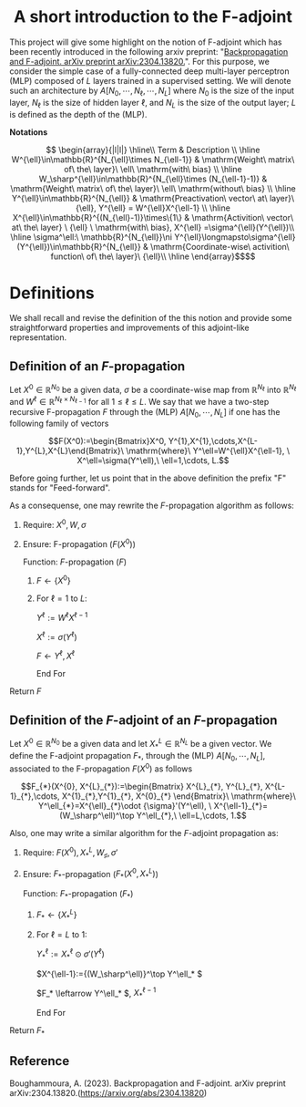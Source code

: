 <div align="center">
 
# A short introduction to the F-adjoint
<div align="left"> 
 


This project will give some  highlight on the notion of F-adjoint which has been recently introduced in the following arxiv preprint: "[Backpropagation and F-adjoint. arXiv preprint arXiv:2304.13820.](https://arxiv.org/abs/2304.13820)". For this purpose, we consider the simple case of a fully-connected deep multi-layer perceptron (MLP) composed of $L$ layers trained in a supervised setting.  We will denote such an architecture by $` A[N_0, \cdots, N_\ell,\cdots, N_L]`$ where $N_0$ is the size of the input layer, $N_\ell$ is the size of hidden layer $\ell$,
and $N_L$ is the size of the output layer; $L$ is defined as the depth of the  (MLP).

**Notations**

``` math
  \begin{array}{|l|l|}
  \hline\\
  Term & Description \\ \hline
 W^{\ell}\in\mathbb{R}^{N_{\ell}\times N_{\ell-1}} & \mathrm{Weight\ matrix\ of\ the\ layer}\ \ell\  \mathrm{with\ bias} \\ \hline
 W_\sharp^{\ell}\in\mathbb{R}^{N_{\ell}\times (N_{\ell-1}-1)} & \mathrm{Weight\ matrix\ of\ the\ layer}\ \ell\  \mathrm{without\ bias}  \\ \hline
 Y^{\ell}\in\mathbb{R}^{N_{\ell}}  & \mathrm{Preactivation\ vector\ at\ layer}\ {\ell}, Y^{\ell} = W^{\ell}X^{\ell-1} \\ \hline
 X^{\ell}\in\mathbb{R}^{(N_{\ell}-1)}\times\{1\} & \mathrm{Activition\ vector\ at\ the\ layer} \ {\ell} \  \mathrm{with\ bias}, X^{\ell} =\sigma^{\ell}(Y^{\ell})\\ \hline
 \sigma^\ell:\  \mathbb{R}^{N_{\ell}}\ni Y^{\ell}\longmapsto\sigma^{\ell}(Y^{\ell})\in\mathbb{R}^{N_{\ell}} & \mathrm{Coordinate-wise\ activition\ function\ of\ the\ layer}\ {\ell}\\ \hline
   \end{array}$$
```

# **Definitions**

We   shall recall and revise the  definition of the this notion and provide some straightforward properties and improvements of this adjoint-like representation.



## Definition of an $F$-propagation

Let $X^0\in\mathbb{R}^{N_0}$ be a given data, $\sigma$ be a coordinate-wise map from $\mathbb{R}^{N_\ell}$ into $\mathbb{R}^{N_{\ell}}$ and $W^{\ell}\in \mathbb{R}^{{N_{\ell}}\times{N_{\ell-1}}}$ for all ${1\leq \ell\leq L}$. We say that we have a two-step recursive F-propagation   $F$  through the (MLP) $A[N_0,\cdots, N_L]$ if   one has the following family of vectors
``` math
F(X^0):=\begin{Bmatrix}X^0, Y^{1},X^{1},\cdots,X^{L-1},Y^{L},X^{L}\end{Bmatrix}\  \mathrm{where}\  Y^\ell=W^{\ell}X^{\ell-1}, \ X^\ell=\sigma(Y^\ell),\ \ell=1,\cdots, L.
``` 
Before going further, let us point that in the above definition the prefix "F" stands for "Feed-forward".

As a consequense, one may rewrite the $F$-propagation algorithm as follows:

1. Require: $`X^0,W,\sigma `$
2. Ensure:  F-propagation  ($` F(X^0)`$) 

      Function: $F$-propagation ($F$)
    
      1.  $`F\leftarrow\{X^0\}`$ 
      2.  For $\ell=1$ to $L$:
                            
            $Y^\ell:= W^\ell X^{\ell-1}$
                 
            $X^\ell:=\sigma(Y^{\ell})$
            
            $F\leftarrow Y^\ell,X^\ell$
            
            End For
          
  Return $F$

## Definition of the $F$-adjoint of an $F$-propagation

Let $`X^0\in\mathbb{R}^{N_0}`$ be a given data and let  $`X^L_*\in\mathbb{R}^{N_L}`$ be a given vector.  We define the F-adjoint propagation  ${F}_{*}$, through the (MLP) $`A[N_0,\cdots, N_L]`$, associated to the F-propagation  $F(X^0)$  as follows
``` math
F_{*}(X^{0}, X^{L}_{*}):=\begin{Bmatrix} X^{L}_{*}, Y^{L}_{*}, X^{L-1}_{*},\cdots, X^{1}_{*},Y^{1}_{*}, X^{0}_{*} \end{Bmatrix}\  \mathrm{where}\  Y^\ell_{*}=X^{\ell}_{*}\odot {\sigma}'(Y^\ell), \ X^{\ell-1}_{*}=(W_\sharp^\ell)^\top Y^\ell_{*},\ \ell=L,\cdots, 1.
``` 

Also, one may write a similar algorithm for the $F$-adjoint propagation as:

1. Require: $`F(X^0),X^L_*,W_\sharp, \sigma' `$
2. Ensure:  $`F_*`$-propagation ($`F_*(X^0, X_*^L)`$)

      Function: $F_*$-propagation ($`F_*`$)
    
      1.  $`F_* \leftarrow \{X_*^L\}`$
      2.  For $\ell= L$ to $1$:

            $Y^\ell_* := X^\ell_*\odot\sigma'(Y^\ell)$

            $X^{\ell-1}:={(W_\sharp^\ell)}^\top Y^\ell_* $                          
                    
            $F_* \leftarrow Y^\ell_* $, $X_*^{\ell-1}$
            
            End For
          
  Return $F_*$



## Reference

<div id="refs" class="references">


Boughammoura, A. (2023). Backpropagation and F-adjoint. arXiv preprint arXiv:2304.13820.(https://arxiv.org/abs/2304.13820)

</div>
